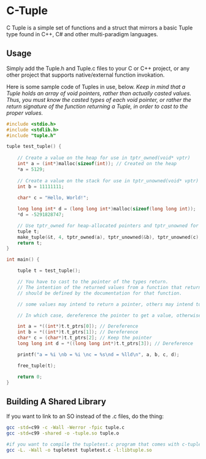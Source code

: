 # C-Tuple
C Tuple is a simple set of functions and a struct that mirrors a basic Tuple type found in C++, C# and other multi-paradigm languages.

## Usage
Simply add the Tuple.h and Tuple.c files to your C or C++ project, or any other project that supports native/external function invokation.

Here is some sample code of Tuples in use, below. *Keep in mind that a Tuple holds an array of void pointers, rather than actually casted values. Thus, you must know the casted types of each void pointer, or rather the return signature of the function returning a Tuple, in order to cast to the proper values.*

```c
#include <stdio.h>
#include <stdlib.h>
#include "tuple.h"

tuple test_tuple() {
	
	// Create a value on the heap for use in tptr_owned(void* vptr)
	int* a = (int*)malloc(sizeof(int)); // Created on the heap
	*a = 5129;
	
	// Create a value on the stack for use in tptr_unowned(void* vptr)
	int b = 11111111;
	
	char* c = "Hello, World!";

	long long int* d = (long long int*)malloc(sizeof(long long int));
	*d = -5291828747;

	// Use tptr_owned for heap-allocated pointers and tptr_unowned for stack-allocated pointers.
	tuple t;
	make_tuple(&t, 4, tptr_owned(a), tptr_unowned(&b), tptr_unowned(c), tptr_owned(d));
	return t;
}

int main() {

	tuple t = test_tuple();

	// You have to cast to the pointer of the types return.
	// The intention of the returned values from a function that returns a tuple
	// should be defined by the documentation for that function.

	// some values may intend to return a pointer, others may intend to return a value.

	// In which case, dereference the pointer to get a value, otherwise keep the pointer.

	int a = *((int*)t.t_ptrs[0]); // Dereference
	int b = *((int*)t.t_ptrs[1]); // Dereference
	char* c = (char*)t.t_ptrs[2]; // Keep the pointer
	long long int d = *((long long int*)t.t_ptrs[3]); // Dereference

	printf("a = %i \nb = %i \nc = %s\nd = %lld\n", a, b, c, d);

	free_tuple(t);

	return 0;
}
```

## Building A Shared Library

If you want to link to an SO instead of the .c files, do the thing:

```bash
gcc -std=c99 -c -Wall -Werror -fpic tuple.c
gcc -std=c99 -shared -o -tuple.so tuple.o

#if you want to compile the tupletest.c program that comes with c-tuple:
gcc -L. -Wall -o tupletest tupletest.c -l:libtuple.so
```
